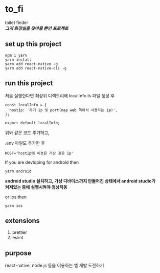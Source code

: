 # to_fi

toilet finder <br>
***그저 화장실을 찾아줄 뿐인 프로젝트***

## set up this project

```
npm i yarn
yarn install
yarn add react-native -g
yarn add react-native-cli -g
```

## run this project

처음 실행한다면 최상위 디렉토리에
localInfo.ts 파일 생성 후

```
const localInfo = {
  hostIp: '자기 ip 및 port(map web 쪽에서 사용하는 ip)',
};

export default localInfo;
```
위와 같은 코드 추가하고,

.env 파일도 추가한 후
```
HOST='hostIp에 써놓은 거랑 같은 ip'
```

If you are devloping for android then
```
yarn android
```
**android studio 설치하고, 가상 디바이스까지 만들어진 상태에서 android studio가 켜져있는 중에 실행시켜야 정상작동**

or ios then
```
yarn ios
```

## extensions

1. prettier
1. eslint

## purpose

react-native, node.js 등을 이용하는 앱 개발 도전하기
